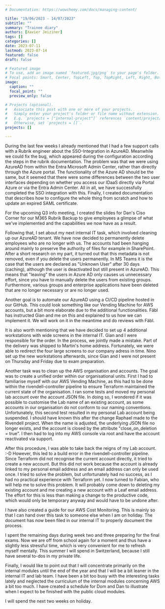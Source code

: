 ```yaml
---
# Documentation: https://wowchemy.com/docs/managing-content/

title: "19/06/2023 - 14/07/2023"
subtitle: ""
summary: "Trainee diary"
authors: [Xavier Jeiziner]
tags: []
categories: []
date: 2023-07-11
lastmod: 2023-07-14
featured: false
draft: false

# Featured image
# To use, add an image named `featured.jpg/png` to your page's folder.
# Focal points: Smart, Center, TopLeft, Top, TopRight, Left, Right, BottomLeft, Bottom, BottomRight.
image:
  caption: ""
  focal_point: ""
  preview_only: false

# Projects (optional).
#   Associate this post with one or more of your projects.
#   Simply enter your project's folder or file name without extension.
#   E.g. `projects = ["internal-project"]` references `content/project/deep-learning/index.md`.
#   Otherwise, set `projects = []`.
projects: []

---
```


During the last few weeks I already mentioned that I had a few support calls with a Rubrik engineer about the SSO-Integration in AzureAD. Meanwhile we could fix the bug, which appeared during the configuration according the steps in the rubrik documentation. The problem was that we were using AzureAD from within the Entra Microsoft Admin Center, rather than directly through the Azure portal. The functionality of the Azure AD should be the same, but it seemed that there were some differences between the two user interfaces depending on whether you access our IDaaS directly via Portal Azure or via the Entra Admin Center. All in all, we have successfully completed the SSO integration with this. Finally, I created documentation that describes how to configure the whole thing from scratch and how to update an expired SAML certificate.

For the upcoming Q3 info meeting, I created the slides for Dan's Ciso Corner for our M365 Rubrik Backup to give employees a glimpse of what we've implemented and the capabilities we now have as a result.

Following that, I set about my next internal IT task, which involved cleaning up our AzureAD tenant. We have now decided to permanently delete employees who are no longer with us. The accounts had been hanging around mainly to preserve the authority of files for example in SharePoint. After a short research on my part, it turned out that this metadata is not removed, even if you delete the users permanently. In MS Teams it is the case that the users are declared as "Unknown User" after 30 days (caching), although the user is deactivated but still present in AzureAD. This means that "leaving" the users in Azure AD only causes us unnecessary effort, since you have to manually delete the users from existing groups. Furthermore, various groups and enterprise applications have been deleted that are no longer necessary or are no longer used.

Another goal is to automate our AzureAD using a CI/CD pipeline hosted in our GitHub. This could look something like our Vending Machine for AWS accounts, but a bit more elaborate due to the additional functionalities. Fäbl has instructed Gian and me on this and explained to us how we can implement it. We will work on it in the meantime and do reviews with Fäbl.

It is also worth mentioning that we have decided to set up 4 additional workstations with wide screens in the internal IT. Gian and I were responsible for the order. In the process, we jointly made a mistake. Part of the delivery was shipped to Martin's home address. Fortunately, we were able to redirect the four large screens to our company adress in time. Nino set up the new workstations afterwards, since Gian and I were not present on Thursday and Friday due to exam preparation.

Another task was to clean up the AWS organisation and accounts. The goal was to create a unified order within our organisational units. First I had to familiarise myself with our AWS Vending Machine, as this had to be done within the rivendell-controller pipeline to ensure Terraform maintained the current state of the organisation. I ran some tests and moved my personal lab account over the account JSON file. In doing so, I wondered if it was possible to customise the Lab name of an existing account, as some accounts in our organisation do not conform to our naming conventions. Unfortunately, this second test resulted in my personal Lab account being suspended. I should have known this after the change Raphael made to the Rivendell project. When the name is adjusted, the underlying JSON file no longer exists, and the account is closed by the attribute "close_on_deletion = true". I then had to log into my AWS console via root and have the account reactivated via support.

After this procedure, I was able to take back the reigns of my Lab account. :-D
However, this led to a build error in the rivendell-controller pipeline. Since Terraform did not recognise the current account directly, it tried to create a new account. But this did not work because the account is already linked to my personal email address and an email address can only be used once. I tried to solve the problem, but unfortunately had no success, as I had no practical experience with Terraform yet. I now turned to Fabian, who will help me to solve this problem. It will probably come down to deleting my existing account and me creating a new account with a Leaf email address. The effort for this is less than making a change to the productive code, which would only be temporary anyway and would have to be undone after.

I have also created a guide for our AWS Cost Monitoring. This is mainly so that I can hand over this task to someone else when I am on holiday. The document has now been filed in our internal IT to properly document the process.

I spent the remaining days during week two and three preparing for the final exams. Now we are off from school again for a moment and thus have a slightly less stressful time, which is very convenient for me to refresh myself mentally. This summer I will spend in Switzerland, because I still have several to-dos in my private life.

Finally, I would like to point out that I will concentrate primarily on the internal modules until the end of the year and that I will be a bit leaner in the internal IT and lab team. I have been a bit too busy with the interesting tasks lately and neglected the curriculum of the internal modules concerning AWS a bit too much. I have created a schedule for Dom and Dan to illustrate when I expect to be finished with the public cloud modules.

I will spend the next two weeks on holiday.

</p><br>
<p></p>
